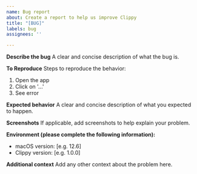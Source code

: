 ```yaml
---
name: Bug report
about: Create a report to help us improve Clippy
title: "[BUG]"
labels: bug
assignees: ''

---
```


**Describe the bug**
A clear and concise description of what the bug is.

**To Reproduce**
Steps to reproduce the behavior:
1. Open the app
2. Click on '...'
3. See error

**Expected behavior**
A clear and concise description of what you expected to happen.

**Screenshots**
If applicable, add screenshots to help explain your problem.

**Environment (please complete the following information):**
 - macOS version: [e.g. 12.6]
 - Clippy version: [e.g. 1.0.0]

**Additional context**
Add any other context about the problem here. 